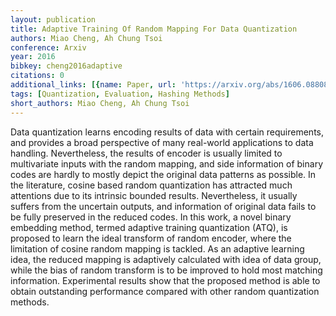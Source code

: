 ```yaml
---
layout: publication
title: Adaptive Training Of Random Mapping For Data Quantization
authors: Miao Cheng, Ah Chung Tsoi
conference: Arxiv
year: 2016
bibkey: cheng2016adaptive
citations: 0
additional_links: [{name: Paper, url: 'https://arxiv.org/abs/1606.08808'}]
tags: [Quantization, Evaluation, Hashing Methods]
short_authors: Miao Cheng, Ah Chung Tsoi
---
```

Data quantization learns encoding results of data with certain requirements,
and provides a broad perspective of many real-world applications to data
handling. Nevertheless, the results of encoder is usually limited to
multivariate inputs with the random mapping, and side information of binary
codes are hardly to mostly depict the original data patterns as possible. In
the literature, cosine based random quantization has attracted much attentions
due to its intrinsic bounded results. Nevertheless, it usually suffers from the
uncertain outputs, and information of original data fails to be fully preserved
in the reduced codes. In this work, a novel binary embedding method, termed
adaptive training quantization (ATQ), is proposed to learn the ideal transform
of random encoder, where the limitation of cosine random mapping is tackled. As
an adaptive learning idea, the reduced mapping is adaptively calculated with
idea of data group, while the bias of random transform is to be improved to
hold most matching information. Experimental results show that the proposed
method is able to obtain outstanding performance compared with other random
quantization methods.